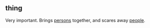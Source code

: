 ## thing

Very important. Brings [persons](person.md) together, and scares away [people](people.md).
